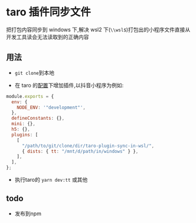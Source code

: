 # taro 插件同步文件

把打包内容同步到 windows 下,解决 wsl2 下(`\\wsl$`)打包出的小程序文件直接从开发工具读会无法读取到的正确内容

## 用法

- `git clone`到本地

- 在 taro 的[配置](https://taro-docs.jd.com/taro/docs/config)下增加插件,以抖音小程序为例如:

```js
module.exports = {
  env: {
    NODE_ENV: '"development"',
  },
  defineConstants: {},
  mini: {},
  h5: {},
  plugins: [
    [
      "/path/to/git/clone/dir/taro-plugin-sync-in-wsl/",
      { dists: { tt: "/mnt/d/path/in/windows" } },
    ],
  ],
};
```

- 执行taro的 `yarn dev:tt` 或其他

## todo

- 发布到npm